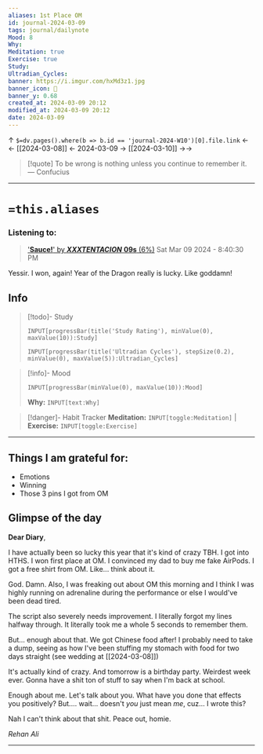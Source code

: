 ```yaml
---
aliases: 1st Place OM
id: journal-2024-03-09
tags: journal/dailynote
Mood: 8
Why: 
Meditation: true
Exercise: true
Study: 
Ultradian_Cycles: 
banner: https://i.imgur.com/hxMd3z1.jpg
banner_icon: 📅
banner_y: 0.68
created_at: 2024-03-09 20:12
modified_at: 2024-03-09 20:12
date: 2024-03-09
---
```


↑ `$=dv.pages().where(b => b.id == 'journal-2024-W10')[0].file.link`
<-<-  [[2024-03-08]]  <-  2024-03-09  ->  [[2024-03-10]]   ->->

> [!quote] To be wrong is nothing unless you continue to remember it.
> — Confucius

---
# `=this.aliases`
### Listening to:
> ['**Sauce!**' by ***XXXTENTACION*** **09s** (6%)](https://open.spotify.com/track/3jq1RpStaB1YGyN3rRZGca)
> Sat Mar 09 2024 - 8:40:30 PM

Yessir. I won, again! Year of the Dragon really is lucky. Like goddamn! 
## Info

> [!todo]- Study
> ```meta-bind
>INPUT[progressBar(title('Study Rating'), minValue(0), maxValue(10)):Study]
>```
> ```meta-bind
>INPUT[progressBar(title('Ultradian Cycles'), stepSize(0.2), minValue(0), maxValue(5)):Ultradian_Cycles]
>```

> [!info]- Mood
> ```meta-bind
> INPUT[progressBar(minValue(0), maxValue(10)):Mood]
> ```
> **Why:** `INPUT[text:Why]`

> [!danger]- Habit Tracker
> **Meditation:** `INPUT[toggle:Meditation]` | **Exercise:** `INPUT[toggle:Exercise]` 

---
## Things I am grateful for:
- Emotions
- Winning
- Those 3 pins I got from OM


## Glimpse of the day

**Dear Diary**,

I have actually been so lucky this year that it's kind of crazy TBH. I got into HTHS. I won first place at OM. I convinced my dad to buy me fake AirPods. I got a free shirt from OM. Like... think about it.

God. Damn. Also, I was freaking out about OM this morning and I think I was highly running on adrenaline during the performance or else I would've been dead tired.

The script also severely needs improvement. I literally forgot my lines halfway through. It literally took me a whole 5 seconds to remember them.

But... enough about that. We got Chinese food after! I probably need to take a dump, seeing as how I've been stuffing my stomach with food for two days straight (see wedding at [[2024-03-08]])

It's actually kind of crazy. And tomorrow is a birthday party. Weirdest week ever. Gonna have a shit ton of stuff to say when I'm back at school.

Enough about me. Let's talk about you. What have you done that effects you positively? But.... wait... doesn't *you* just mean *me*, cuz... I wrote this?

Nah I can't think about that shit. Peace out, homie.

*Rehan Ali*

---
